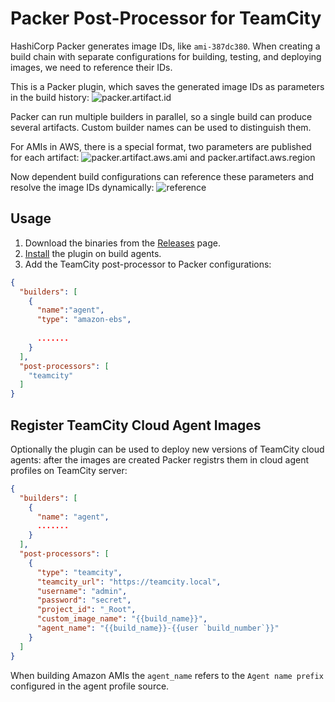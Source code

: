 # Packer Post-Processor for TeamСity

HashiCorp Packer generates image IDs, like `ami-387dc380`.
When creating a build chain with separate configurations for building, testing, and deploying images, we need to reference their IDs.

This is a Packer plugin, which saves the generated image IDs as parameters in the build history:
![packer.artifact.id](docs/parameters.png)

Packer can run multiple builders in parallel, so a single build can produce several artifacts. Custom builder names can be used to distinguish them. 

For AMIs in AWS, there is a special format, two parameters are published for each artifact:
![packer.artifact.aws.ami and packer.artifact.aws.region](docs/parameters-aws.png)

Now dependent build configurations can reference these parameters and resolve the image IDs dynamically:
![reference](docs/reference.png)

## Usage

1. Download the binaries from the [Releases](https://github.com/JetBrains/packer-post-processor-teamcity/releases) page.
2. [Install](https://www.packer.io/docs/extending/plugins.html#installing-plugins) the plugin on build agents.
3. Add the TeamCity post-processor to Packer configurations:
```json
{
  "builders": [
    {
      "name":"agent",
      "type": "amazon-ebs",
      
      .......
    }
  ],
  "post-processors": [
    "teamcity"
  ]
}
```

## Register TeamCity Cloud Agent Images

Optionally the plugin can be used to deploy new versions of TeamCity cloud agents: after the images are created Packer registrs them in cloud agent profiles on TeamCity server:

```json
{
  "builders": [
    {
      "name": "agent",
      .......
    }
  ],
  "post-processors": [
    {
      "type": "teamcity",
      "teamcity_url": "https://teamcity.local",
      "username": "admin",
      "password": "secret",
      "project_id": "_Root",
      "custom_image_name": "{{build_name}}",
      "agent_name": "{{build_name}}-{{user `build_number`}}"
    }
  ]
}
```

When building Amazon AMIs the `agent_name` refers to the `Agent name prefix` configured in the agent profile source.
